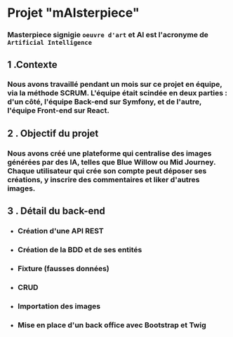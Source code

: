 # Projet "mAIsterpiece"
### Masterpiece signigie `oeuvre d'art` et AI est l'acronyme de `Artificial Intelligence`

## 1 .Contexte
### Nous avons travaillé pendant un mois sur ce projet en équipe, via la méthode SCRUM. L'équipe était scindée en deux parties : d'un côté, l'équipe Back-end sur Symfony, et de l'autre, l'équipe Front-end sur React. 

## 2 . Objectif du projet

### Nous avons créé une plateforme qui centralise des images générées par des IA, telles que Blue Willow ou Mid Journey. Chaque utilisateur qui crée son compte peut déposer ses créations, y inscrire des commentaires et liker d'autres images. 

## 3 . Détail du back-end
- ### Création d'une API REST
- ### Création de la BDD et de ses entités
- ### Fixture (fausses données)
- ### CRUD
- ### Importation des images 
- ### Mise en place d'un back office avec Bootstrap et Twig


